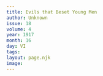 ```yaml
---
title: Evils that Beset Young Men
author: Unknown
issue: 18
volume: 4
year: 1917
month: 16
day: VI
tags:
layout: page.njk
image:
---
```



